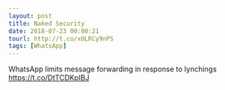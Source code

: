 ```yaml
---
layout: post
title: Naked Security
date: 2018-07-23 00:00:21
tourl: http://t.co/xOLRCy9nPS
tags: [WhatsApp]
---
```

WhatsApp limits message forwarding in response to lynchings https://t.co/DtTCDKpIBJ